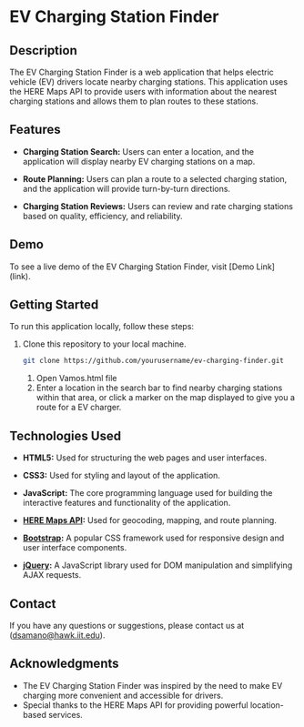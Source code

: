 # EV Charging Station Finder
## Description
The EV Charging Station Finder is a web application that helps electric vehicle (EV) drivers locate nearby charging stations. This application uses the HERE Maps API to provide users with information about the nearest charging stations and allows them to plan routes to these stations.
## Features
- **Charging Station Search:** Users can enter a location, and the application will display nearby EV charging stations on a map.

- **Route Planning:** Users can plan a route to a selected charging station, and the application will provide turn-by-turn directions.

- **Charging Station Reviews:** Users can review and rate charging stations based on quality, efficiency, and reliability.
## Demo

To see a live demo of the EV Charging Station Finder, visit [Demo Link]
(link).
## Getting Started

To run this application locally, follow these steps:

1. Clone this repository to your local machine.

   ```bash
   git clone https://github.com/yourusername/ev-charging-finder.git
   ```
   1. Open Vamos.html file
   2. Enter a location in the search bar to find nearby charging stations within that area, or click a marker on the map displayed to give you a route for a EV charger.
## Technologies Used

- **HTML5:** Used for structuring the web pages and user interfaces.

- **CSS3:** Used for styling and layout of the application.

- **JavaScript:** The core programming language used for building the interactive features and functionality of the application.

- **[HERE Maps API](https://developer.here.com/documentation/maps/3.1.45.1/dev_guide/topics/quick-start.html):** Used for geocoding, mapping, and route planning.

- **[Bootstrap](https://getbootstrap.com/docs/5.3/customize/color/):** A popular CSS framework used for responsive design and user interface components.

- **[jQuery](https://jquery.com/):** A JavaScript library used for DOM manipulation and simplifying AJAX requests.
## Contact

If you have any questions or suggestions, please contact us at (dsamano@hawk.iit.edu).

## Acknowledgments

- The EV Charging Station Finder was inspired by the need to make EV charging more convenient and accessible for drivers.
- Special thanks to the HERE Maps API for providing powerful location-based services.
